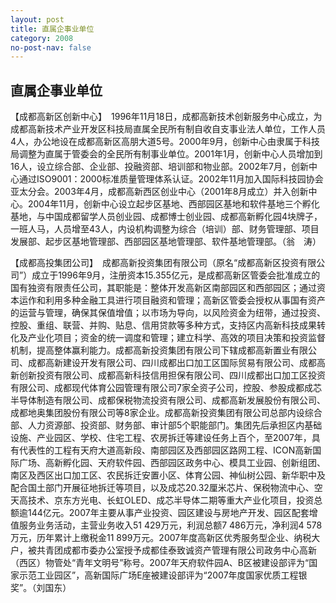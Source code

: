 ```yaml
---
layout: post
title: 直属企事业单位
category: 2008
no-post-nav: false
---
```


##  直属企事业单位

【成都高新区创新中心】　1996年11月18日，成都高新技术创新服务中心成立，为成都高新技术产业开发区科技局直属全民所有制自收自支事业法人单位，工作人员4人，办公地设在成都高新区高朋大道5号。2000年9月，创新中心由隶属于科技局调整为直属于管委会的全民所有制事业单位。2001年1月，创新中心人员增加到16人，设立综合部、企业部、投融资部、培训部和物业部。2002年7月，创新中心通过ISO9001：2000标准质量管理体系认证。2002年11月加入国际科技园协会亚太分会。2003年4月，成都高新西区创业中心（2001年8月成立）并入创新中心。2004年11月，创新中心设立起步区基地、西部园区基地和软件基地三个孵化基地，与中国成都留学人员创业园、成都博士创业园、成都高新孵化园4块牌子，一班人马，人员增至43人，内设机构调整为综合（培训）部、财务管理部、项目发展部、起步区基地管理部、西部园区基地管理部、软件基地管理部。（翁　涛）
 
【成都高投集团公司】　成都高新投资集团有限公司（原名“成都高新区投资有限公司”）成立于1996年9月，注册资本15.355亿元，是成都高新区管委会批准成立的国有独资有限责任公司，其职能是：整体开发高新区南部园区和西部园区；通过资本运作和利用多种金融工具进行项目融资和管理；高新区管委会授权从事国有资产的运营与管理，确保其保值增值；以市场为导向，以风险资金为纽带，通过投资、控股、重组、联营、并购、贴息、信用贷款等多种方式，支持区内高新科技成果转化及产业化项目；资金的统一调度和管理；建立科学、高效的项目决策和投资监督机制，提高整体赢利能力。成都高新投资集团有限公司下辖成都高新置业有限公司、成都高新建设开发有限公司、四川成都出口加工区国际贸易有限公司、成都高新创新投资有限公司、成都高新科技信用担保有限公司、四川成都出口加工区投资有限公司、成都现代体育公园管理有限公司7家全资子公司，控股、参股成都成芯半导体制造有限公司、成都保税物流投资有限公司、成都高新发展股份有限公司、成都地奥集团股份有限公司等8家企业。成都高新投资集团有限公司总部内设综合部、人力资源部、投资部、财务部、审计部5个职能部门。集团先后承担区内基础设施、产业园区、学校、住宅工程、农房拆迁等建设任务上百个，至2007年，具有代表性的工程有天府大道高新段、南部园区及西部园区路网工程、ICON高新国际广场、高新孵化园、天府软件园、西部园区政务中心、模具工业园、创新组团、南区及西区出口加工区、农民拆迁安置小区、体育公园、神仙树公园、新华职中及配合国土部门开展征地拆迁等项目，以及成芯20.32厘米芯片、保税物流中心、空天高技术、京东方光电、长虹OLED、成芯半导体二期等重大产业化项目，投资总额逾144亿元。2007年主要从事产业投资、园区建设与房地产开发、园区配套增值服务业务活动，主营业务收入51 429万元，利润总额7 486万元，净利润4 578万元，历年累计上缴税金11 899万元。2007年度高新区优秀服务型企业、纳税大户，被共青团成都市委办公室授予成都佳泰致诚资产管理有限公司政务中心高新（西区）物管处“青年文明号”称号。2007年天府软件园A、B区被建设部评为“国家示范工业园区”，高新国际广场E座被建设部评为“2007年度国家优质工程银奖”。（刘国东）
 